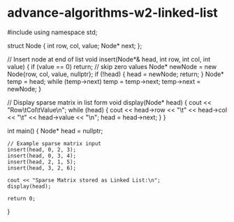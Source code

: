 # advance-algorithms-w2-linked-list


#include <iostream>
using namespace std;

struct Node {
    int row, col, value;
    Node* next;
};

// Insert node at end of list
void insert(Node*& head, int row, int col, int value) {
    if (value == 0) return; // skip zero values
    Node* newNode = new Node{row, col, value, nullptr};
    if (!head) {
        head = newNode;
        return;
    }
    Node* temp = head;
    while (temp->next) temp = temp->next;
    temp->next = newNode;
}

// Display sparse matrix in list form
void display(Node* head) {
    cout << "Row\tCol\tValue\n";
    while (head) {
        cout << head->row << "\t" << head->col << "\t" << head->value << "\n";
        head = head->next;
    }
}

int main() {
    Node* head = nullptr;

    // Example sparse matrix input
    insert(head, 0, 2, 3);
    insert(head, 0, 3, 4);
    insert(head, 2, 1, 5);
    insert(head, 3, 2, 6);

    cout << "Sparse Matrix stored as Linked List:\n";
    display(head);

    return 0;
}
